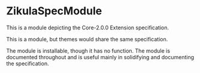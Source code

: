 ZikulaSpecModule
============

This is a module depicting the Core-2.0.0 Extension specification.

This is a module, but themes would share the same specification.

The module is installable, though it has no function. The module is documented throughout and is useful mainly
in solidifying and documenting the specification.